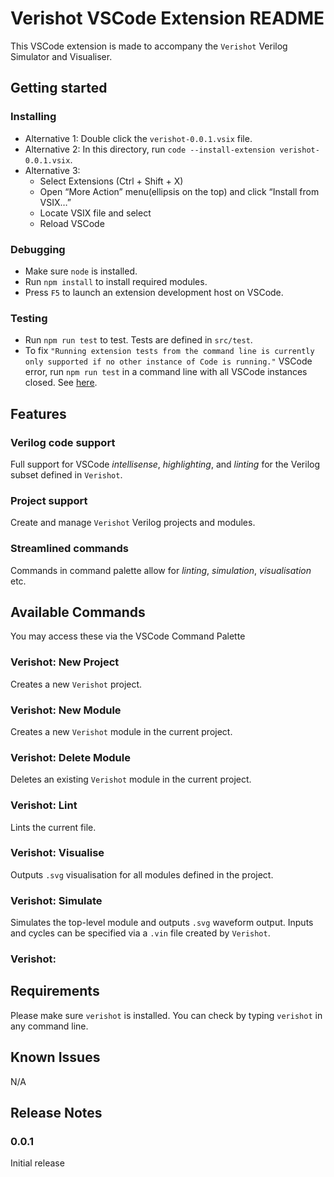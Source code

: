 # Verishot VSCode Extension README

This VSCode extension is made to accompany the `Verishot` Verilog Simulator and Visualiser. 

## Getting started

### Installing
* Alternative 1: Double click the `verishot-0.0.1.vsix` file.
* Alternative 2: In this directory, run `code --install-extension verishot-0.0.1.vsix`.
* Alternative 3: 
    * Select Extensions (Ctrl + Shift + X)
    * Open “More Action” menu(ellipsis on the top) and click “Install from VSIX…”
    * Locate VSIX file and select
    * Reload VSCode
### Debugging
* Make sure `node` is installed.
* Run `npm install` to install required modules.
* Press `F5` to launch an extension development host on VSCode.

### Testing
* Run `npm run test` to test. Tests are defined in `src/test`.
* To fix `"Running extension tests from the command line is currently only supported if no other instance of Code is running."` VSCode error, run `npm run test` in a command line with all VSCode instances closed. See [here](https://code.visualstudio.com/api/working-with-extensions/testing-extension).

## Features

### Verilog code support
Full support for VSCode *intellisense*, *highlighting*, and *linting* for the Verilog subset defined in `Verishot`.

### Project support
Create and manage `Verishot` Verilog projects and modules.

### Streamlined commands
Commands in command palette allow for *linting*, *simulation*, *visualisation* etc.

## Available Commands
You may access these via the VSCode Command Palette 

### Verishot: New Project
Creates a new `Verishot` project.

### Verishot: New Module
Creates a new `Verishot` module in the current project.

### Verishot: Delete Module
Deletes an existing `Verishot` module in the current project.

### Verishot: Lint
Lints the current file.

### Verishot: Visualise
Outputs `.svg` visualisation for all modules defined in the project.

### Verishot: Simulate
Simulates the top-level module and outputs `.svg` waveform output. Inputs and cycles can be specified via a `.vin` file created by `Verishot`.

### Verishot:

## Requirements

Please make sure `verishot` is installed. You can check by typing `verishot` in any command line.

## Known Issues

N/A

## Release Notes

### 0.0.1

Initial release


